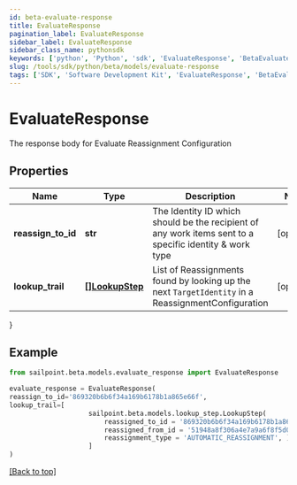 ```yaml
---
id: beta-evaluate-response
title: EvaluateResponse
pagination_label: EvaluateResponse
sidebar_label: EvaluateResponse
sidebar_class_name: pythonsdk
keywords: ['python', 'Python', 'sdk', 'EvaluateResponse', 'BetaEvaluateResponse'] 
slug: /tools/sdk/python/beta/models/evaluate-response
tags: ['SDK', 'Software Development Kit', 'EvaluateResponse', 'BetaEvaluateResponse']
---
```


# EvaluateResponse

The response body for Evaluate Reassignment Configuration

## Properties

Name | Type | Description | Notes
------------ | ------------- | ------------- | -------------
**reassign_to_id** | **str** | The Identity ID which should be the recipient of any work items sent to a specific identity & work type | [optional] 
**lookup_trail** | [**[]LookupStep**](lookup-step) | List of Reassignments found by looking up the next `TargetIdentity` in a ReassignmentConfiguration | [optional] 
}

## Example

```python
from sailpoint.beta.models.evaluate_response import EvaluateResponse

evaluate_response = EvaluateResponse(
reassign_to_id='869320b6b6f34a169b6178b1a865e66f',
lookup_trail=[
                    sailpoint.beta.models.lookup_step.LookupStep(
                        reassigned_to_id = '869320b6b6f34a169b6178b1a865e66f', 
                        reassigned_from_id = '51948a8f306a4e7a9a6f8f5d032fa59e', 
                        reassignment_type = 'AUTOMATIC_REASSIGNMENT', )
                    ]
)

```
[[Back to top]](#) 

